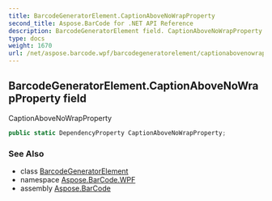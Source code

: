 ```yaml
---
title: BarcodeGeneratorElement.CaptionAboveNoWrapProperty
second_title: Aspose.BarCode for .NET API Reference
description: BarcodeGeneratorElement field. CaptionAboveNoWrapProperty
type: docs
weight: 1670
url: /net/aspose.barcode.wpf/barcodegeneratorelement/captionabovenowrapproperty/
---
```

## BarcodeGeneratorElement.CaptionAboveNoWrapProperty field

CaptionAboveNoWrapProperty

```csharp
public static DependencyProperty CaptionAboveNoWrapProperty;
```

### See Also

* class [BarcodeGeneratorElement](../)
* namespace [Aspose.BarCode.WPF](../../../aspose.barcode.wpf/)
* assembly [Aspose.BarCode](../../../)


